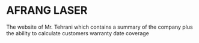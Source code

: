 # AFRANG LASER
 The website of Mr. Tehrani which contains a summary of the company plus the ability to calculate customers warranty date coverage
